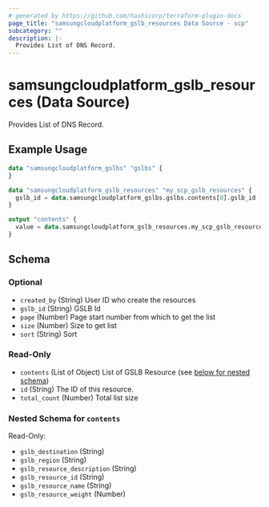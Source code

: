 ```yaml
---
# generated by https://github.com/hashicorp/terraform-plugin-docs
page_title: "samsungcloudplatform_gslb_resources Data Source - scp"
subcategory: ""
description: |-
  Provides List of DNS Record.
---
```


# samsungcloudplatform_gslb_resources (Data Source)

Provides List of DNS Record.

## Example Usage

```terraform
data "samsungcloudplatform_gslbs" "gslbs" {
}

data "samsungcloudplatform_gslb_resources" "my_scp_gslb_resources" {
  gslb_id = data.samsungcloudplatform_gslbs.gslbs.contents[0].gslb_id
}

output "contents" {
  value = data.samsungcloudplatform_gslb_resources.my_scp_gslb_resources.contents
}
```

<!-- schema generated by tfplugindocs -->
## Schema

### Optional

- `created_by` (String) User ID who create the resources
- `gslb_id` (String) GSLB Id
- `page` (Number) Page start number from which to get the list
- `size` (Number) Size to get list
- `sort` (String) Sort

### Read-Only

- `contents` (List of Object) List of GSLB Resource (see [below for nested schema](#nestedatt--contents))
- `id` (String) The ID of this resource.
- `total_count` (Number) Total list size

<a id="nestedatt--contents"></a>
### Nested Schema for `contents`

Read-Only:

- `gslb_destination` (String)
- `gslb_region` (String)
- `gslb_resource_description` (String)
- `gslb_resource_id` (String)
- `gslb_resource_name` (String)
- `gslb_resource_weight` (Number)


